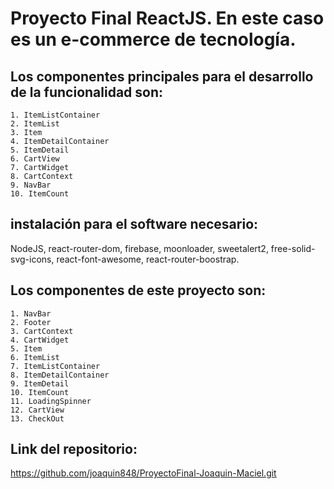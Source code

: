 <h1>Proyecto Final ReactJS. En este caso es un e-commerce de tecnología.</h1>

## Los componentes principales para el desarrollo de la funcionalidad son: 

    1. ItemListContainer
    2. ItemList
    3. Item
    4. ItemDetailContainer
    5. ItemDetail
    6. CartView
    7. CartWidget
    8. CartContext
    9. NavBar
    10. ItemCount

## instalación para el software necesario:
 NodeJS, react-router-dom, firebase, moonloader, sweetalert2, free-solid-svg-icons, react-font-awesome, react-router-boostrap. 

## Los componentes de este proyecto son:

    1. NavBar
    2. Footer
    3. CartContext
    4. CartWidget
    5. Item
    6. ItemList
    7. ItemListContainer
    8. ItemDetailContainer
    9. ItemDetail
    10. ItemCount
    11. LoadingSpinner
    12. CartView
    13. CheckOut

## Link del repositorio:

https://github.com/joaquin848/ProyectoFinal-Joaquin-Maciel.git